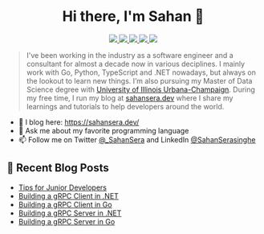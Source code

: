 <h1 align="center"> Hi there, I'm Sahan 👋 </h1>

<p align="center"> 
 <a href="https://twitter.com/_SahanSera" alt="sahan serasinghe's twitter">
   <img src="https://img.shields.io/badge/-@_SahanSera-%231DA1F2?style=flat-square&logo=twitter&logoColor=ffffff" />
 </a>
 <a href="https://github.com/sahansera" alt="sahan serasinghe's github">
   <img src="https://img.shields.io/badge/-@sahansera-%23181717?style=flat-square&logo=github" />
 </a>
 <a href="https://www.linkedin.com/in/sahanserasinghe" alt="sahan serasinghe's linkedin">
   <img src="https://img.shields.io/badge/-sahanserasinghe-blue?style=flat-square&logo=Linkedin&logoColor=white&link=https://www.linkedin.com/in/sahanserasinghe" />
 </a>
 <a href="https://sahansera.dev" alt="sahan serasinghe's blog">
   <img src="https://img.shields.io/badge/sahansera-FFA500?style=flat-square&logo=rss&logoColor=white" />
 </a>
 <a>
   <img src="https://komarev.com/ghpvc/?username=sahansera&color=ff69b4&style=flat-square" />
 </a>
</p>

> I've been working in the industry as a software engineer and a consultant for almost a decade now in various deciplines. I mainly work with Go, Python, TypeScript and .NET nowadays, but always on the lookout to learn new things. I’m also pursuing my Master of Data Science degree with [University of Illinois Urbana-Champaign](https://cs.illinois.edu/). During my free time, I run my blog at [sahansera.dev](https://sahansera.dev/) where I share my learnings and tutorials to help developers around the world.

- 📝 I blog here: https://sahansera.dev/
- 💬  Ask me about my favorite programming language
- 📫 Follow me on Twitter [@_SahanSera](https://twitter.com/_SahanSera) and LinkedIn [@SahanSerasinghe](https://www.linkedin.com/in/sahanserasinghe/)

## 📙 Recent Blog Posts
<!--START_SECTION:feed-->
* [Tips for Junior Developers](https:&#x2F;&#x2F;sahansera.dev&#x2F;tips-and-advices-for-jnr-devs&#x2F;)
* [Building a gRPC Client in .NET](https:&#x2F;&#x2F;sahansera.dev&#x2F;building-grpc-client-dotnet&#x2F;)
* [Building a gRPC Client in Go](https:&#x2F;&#x2F;sahansera.dev&#x2F;building-grpc-client-go&#x2F;)
* [Building a gRPC Server in .NET](https:&#x2F;&#x2F;sahansera.dev&#x2F;building-grpc-server-dotnet&#x2F;)
* [Building a gRPC Server in Go](https:&#x2F;&#x2F;sahansera.dev&#x2F;building-grpc-server-go&#x2F;)
<!--END_SECTION:feed-->
